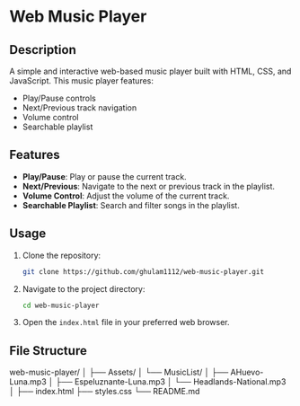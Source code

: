 # Web Music Player

## Description
A simple and interactive web-based music player built with HTML, CSS, and JavaScript. This music player features:
- Play/Pause controls
- Next/Previous track navigation
- Volume control
- Searchable playlist

## Features
- **Play/Pause**: Play or pause the current track.
- **Next/Previous**: Navigate to the next or previous track in the playlist.
- **Volume Control**: Adjust the volume of the current track.
- **Searchable Playlist**: Search and filter songs in the playlist.

## Usage
1. Clone the repository:
    ```sh
    git clone https://github.com/ghulam1112/web-music-player.git
    ```
2. Navigate to the project directory:
    ```sh
    cd web-music-player
    ```
3. Open the `index.html` file in your preferred web browser.

## File Structure
web-music-player/
│
├── Assets/
│ └── MusicList/
│ ├── AHuevo-Luna.mp3
│ ├── Espeluznante-Luna.mp3
│ └── Headlands-National.mp3
│
├── index.html
├── styles.css
└── README.md

